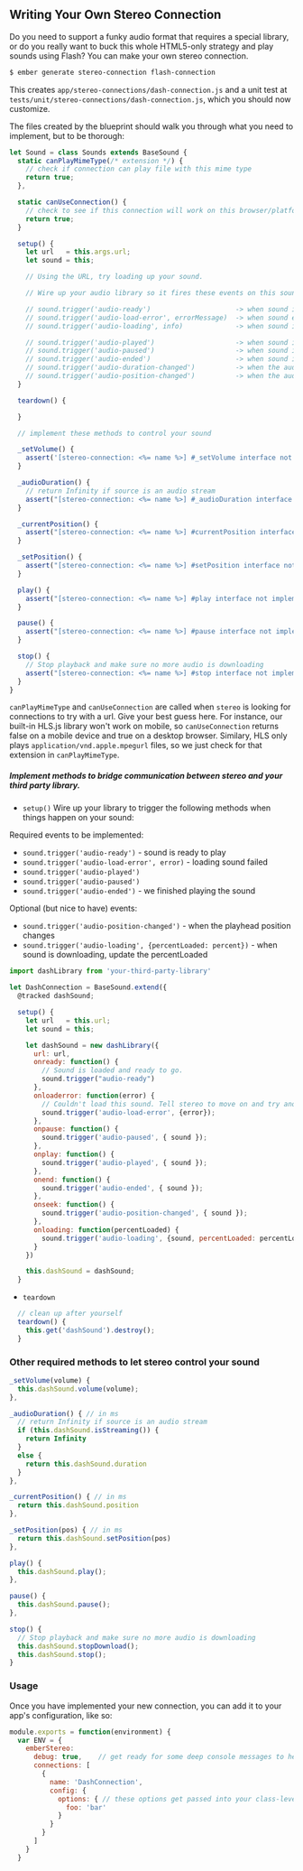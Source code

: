 
## Writing Your Own Stereo Connection

Do you need to support a funky audio format that requires a special library, or do you really want to buck this whole HTML5-only strategy and play sounds using Flash? You can make your own stereo connection.

```sh
$ ember generate stereo-connection flash-connection
```

This creates `app/stereo-connections/dash-connection.js` and a unit test at `tests/unit/stereo-connections/dash-connection.js`, which you should now customize.

The files created by the blueprint should walk you through what you need to implement, but to be thorough:


```javascript
let Sound = class Sounds extends BaseSound {
  static canPlayMimeType(/* extension */) {
    // check if connection can play file with this mime type
    return true;
  },

  static canUseConnection() {
    // check to see if this connection will work on this browser/platform
    return true;
  }

  setup() {
    let url   = this.args.url;
    let sound = this;

    // Using the URL, try loading up your sound.

    // Wire up your audio library so it fires these events on this sound class

    // sound.trigger('audio-ready')                     -> when sound is ready to play
    // sound.trigger('audio-load-error', errorMessage)  -> when sound encounters an loading error
    // sound.trigger('audio-loading', info)             -> when sound is loading, optionally include {percentLoaded}

    // sound.trigger('audio-played')                    -> when sound is played
    // sound.trigger('audio-paused')                    -> when sound is paused
    // sound.trigger('audio-ended')                     -> when sound is finished playing
    // sound.trigger('audio-duration-changed')          -> when the audio duration changes
    // sound.trigger('audio-position-changed')          -> when the audio position changes
  }

  teardown() {

  }

  // implement these methods to control your sound

  _setVolume() {
    assert('[stereo-connection: <%= name %>] #_setVolume interface not implemented', false);
  }

  _audioDuration() {
    // return Infinity if source is an audio stream
    assert("[stereo-connection: <%= name %>] #_audioDuration interface not implemented", false);
  }

  _currentPosition() {
    assert("[stereo-connection: <%= name %>] #currentPosition interface not implemented", false);
  }

  _setPosition() {
    assert("[stereo-connection: <%= name %>] #setPosition interface not implemented", false);
  }

  play() {
    assert("[stereo-connection: <%= name %>] #play interface not implemented", false);
  }

  pause() {
    assert("[stereo-connection: <%= name %>] #pause interface not implemented", false);
  }

  stop() {
    // Stop playback and make sure no more audio is downloading
    assert("[stereo-connection: <%= name %>] #stop interface not implemented", false);
  }
}
```

`canPlayMimeType` and `canUseConnection` are called when `stereo` is looking for connections to try with a url. Give your best guess here. For instance, our built-in HLS.js library won't work on mobile, so `canUseConnection` returns false on a mobile device and true on a desktop browser. Similary, HLS only plays `application/vnd.apple.mpegurl` files, so we just check for that extension in `canPlayMimeType`.

##### Implement methods to bridge communication between stereo and your third party library.

- `setup()`
Wire up your library to trigger the following methods when things happen on your sound:

Required events to be implemented:
- `sound.trigger('audio-ready')` - sound is ready to play
- `sound.trigger('audio-load-error', error)` - loading sound failed
- `sound.trigger('audio-played')`
- `sound.trigger('audio-paused')`
- `sound.trigger('audio-ended')` - we finished playing the sound

Optional (but nice to have) events:
- `sound.trigger('audio-position-changed')` - when the playhead position changes
- `sound.trigger('audio-loading', {percentLoaded: percent})` - when sound is downloading, update the percentLoaded

```javascript
import dashLibrary from 'your-third-party-library'

let DashConnection = BaseSound.extend({
  @tracked dashSound;

  setup() {
    let url   = this.url;
    let sound = this;

    let dashSound = new dashLibrary({
      url: url,
      onready: function() {
        // Sound is loaded and ready to go.
        sound.trigger("audio-ready")
      },
      onloaderror: function(error) {
        // Couldn't load this sound. Tell stereo to move on and try another url/connection
        sound.trigger('audio-load-error', {error});
      },
      onpause: function() {
        sound.trigger('audio-paused', { sound });
      },
      onplay: function() {
        sound.trigger('audio-played', { sound });
      },
      onend: function() {
        sound.trigger('audio-ended', { sound });
      },
      onseek: function() {
        sound.trigger('audio-position-changed', { sound });
      },
      onloading: function(percentLoaded) {
        sound.trigger('audio-loading', {sound, percentLoaded: percentLoaded});
      }
    })

    this.dashSound = dashSound;
  }
```

- `teardown`

```javascript
  // clean up after yourself
  teardown() {
    this.get('dashSound').destroy();
  }
```

### Other required methods to let stereo control your sound

```javascript
_setVolume(volume) {
  this.dashSound.volume(volume);
},

_audioDuration() { // in ms
  // return Infinity if source is an audio stream
  if (this.dashSound.isStreaming()) {
    return Infinity
  }
  else {
    return this.dashSound.duration    
  }
},

_currentPosition() { // in ms
  return this.dashSound.position
},

_setPosition(pos) { // in ms
  return this.dashSound.setPosition(pos)
},

play() {
  this.dashSound.play();
},

pause() {
  this.dashSound.pause();
},

stop() {
  // Stop playback and make sure no more audio is downloading
  this.dashSound.stopDownload();
  this.dashSound.stop();
}

```

### Usage

Once you have implemented your new connection, you can add it to your app's configuration, like so:

```js
module.exports = function(environment) {
  var ENV = {
    emberStereo:
      debug: true,    // get ready for some deep console messages to help you find your way
      connections: [
        {
          name: 'DashConnection',
          config: {
            options: { // these options get passed into your class-level setup
              foo: 'bar'
            }
          }
        }
      ]
    }
  }
```
